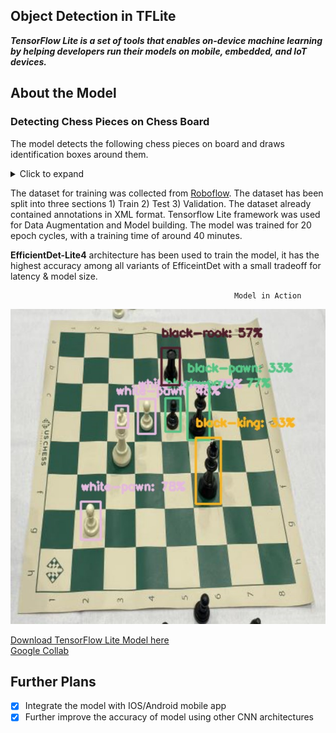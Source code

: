 ## Object Detection in TFLite
_***TensorFlow Lite is a set of tools that enables on-device machine learning by helping developers run their models on mobile, embedded, and IoT devices.***_

## About the Model
### Detecting Chess Pieces on Chess Board
The model detects the following chess pieces on board and draws identification boxes around them.

<details><summary>Click to expand</summary>

* _Black-Bishop_
* _Black-King_
* _Black-Knight_
* _Black-Pawn_
* _Black-Queen_
* _Black-Rook_
* _White-Bishop_
* _White-King_
* _White-Knight_
* _White-Pawn_
* _White-Queen_
* _White-Rook_

</details>

The dataset for training was collected from [Roboflow](https://public.roboflow.com/object-detection/chess-full/24). The dataset has been split into three sections 1) Train 2) Test 3) Validation. The dataset already contained annotations in XML format. Tensorflow Lite framework was used for Data Augmentation and Model building. The model was trained for 20 epoch cycles, with a training time of around 40 minutes.

**EfficientDet-Lite4** architecture has been used to train the model, it has the highest accuracy among all variants of EfficeintDet with a small tradeoff for latency & model size.


                                                      Model in Action
<!-- ![white_knight](src/knight.png) -->
![chess-1](src/chess-1.jpg)

[Download TensorFlow Lite Model here](https://drive.google.com/file/d/1QcmJwUgNz1ZaWoF9EjES3OzDRK-0ks_F/view?usp=sharing)
<br>
[Google Collab](https://colab.research.google.com/drive/1s63yBOXuNJ4GjNYIqAgLYF2xnKDAYw_i?usp=sharing)

## Further Plans
- [x] Integrate the model with IOS/Android mobile app
- [X] Further improve the accuracy of model using other CNN architectures
